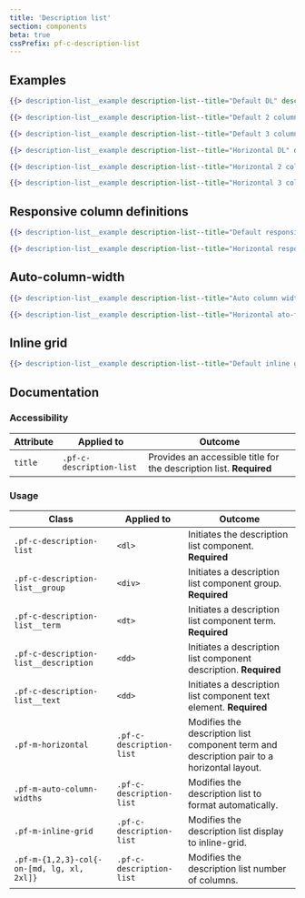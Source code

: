 ```yaml
---
title: 'Description list'
section: components
beta: true
cssPrefix: pf-c-description-list
---
```


## Examples

```hbs title=Default
{{> description-list__example description-list--title="Default DL" description-list--header="Test"}}
```

```hbs title=Default-2-col
{{> description-list__example description-list--title="Default 2 column DL" description-list--modifier="pf-m-2-col"}}
```

```hbs title=Default-3-col-on-lg
{{> description-list__example description-list--title="Default 3 column DL" description-list--modifier="pf-m-3-col-on-lg"}}
```

```hbs title=Horizontal
{{> description-list__example description-list--title="Horizontal DL" description-list--modifier="pf-m-horizontal"}}
```

```hbs title=Horizontal-2-col
{{> description-list__example description-list--title="Horizontal 2 column DL" description-list--modifier="pf-m-horizontal pf-m-2-col"}}
```

```hbs title=Horizontal-3-col-on-lg
{{> description-list__example description-list--title="Horizontal 3 column DL" description-list--modifier="pf-m-horizontal pf-m-3-col-on-lg"}}
```

## Responsive column definitions

```hbs title=Default-responsive-columns
{{> description-list__example description-list--title="Default responsive DL" description-list--modifier="pf-m-2-col-on-lg pf-m-3-col-on-xl"}}
```

```hbs title=Horizontal-responsive-columns
{{> description-list__example description-list--title="Horizontal responsive DL" description-list--modifier="pf-m-horizontal pf-m-2-col-on-lg pf-m-3-col-on-xl"}}
```

## Auto-column-width

```hbs title=Default-auto-columns-width
{{> description-list__example description-list--title="Auto column width DL" description-list--modifier="pf-m-auto-column-widths pf-m-3-col"}}
```

```hbs title=Horizontal-auto-column-width
{{> description-list__example description-list--title="Horizontal ato-fit DL" description-list--modifier="pf-m-horizontal pf-m-auto-column-widths pf-m-2-col-on-lg"}}
```

## Inline grid

```hbs title=Default-inline-grid
{{> description-list__example description-list--title="Default inline grid" description-list--modifier="pf-m-3-col pf-m-inline-grid"}}
```

<!-- ## Auto term with is only supported in FF currently

```hbs title=Horizontal-2-col-auto-term-width
{{> description-list__example description-list--title="Horizontal 2 column DL" description-list--modifier="pf-m-horizontal pf-m-auto-term-widths pf-m-2-col"}}
``` -->

## Documentation

### Accessibility

| Attribute | Applied to | Outcome |
| -- | -- | -- |
| `title` | `.pf-c-description-list` | Provides an accessible title for the description list. **Required** |

### Usage

| Class | Applied to | Outcome |
| -- | -- | -- |
| `.pf-c-description-list` | `<dl>` | Initiates the description list component. **Required** |
| `.pf-c-description-list__group` | `<div>` | Initiates a description list component group. **Required** |
| `.pf-c-description-list__term` | `<dt>` | Initiates a description list component term. **Required** |
| `.pf-c-description-list__description` | `<dd>` | Initiates a description list component description. **Required** |
| `.pf-c-description-list__text` | `<dd>` | Initiates a description list component text element. **Required** |
| `.pf-m-horizontal` | `.pf-c-description-list` | Modifies the description list component term and description pair to a horizontal layout. |
| `.pf-m-auto-column-widths` | `.pf-c-description-list` | Modifies the description list to format automatically. |
| `.pf-m-inline-grid` | `.pf-c-description-list` | Modifies the description list display to inline-grid. |
| `.pf-m-{1,2,3}-col{-on-[md, lg, xl, 2xl]}` | `.pf-c-description-list` | Modifies the description list number of columns. |

<!-- | `.pf-m-order[0-12]{-on-[breakpoint]}` | `.pf-c-description-list__group` | Modifies the order of the flex layout element. |
| `.pf-m-order-first{-on-[breakpoint]}` | `.pf-c-description-list__group` | Modifies the order of the flex layout element to -1. |
| `.pf-m-order-last{-on-[breakpoint]}` | `..pf-c-description-list__group` | Modifies the order of the flex layout element to $limit + 1. | -->
